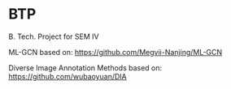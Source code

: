 # BTP
B. Tech. Project for SEM IV

ML-GCN based on:
https://github.com/Megvii-Nanjing/ML-GCN

Diverse Image Annotation Methods based on:
https://github.com/wubaoyuan/DIA
